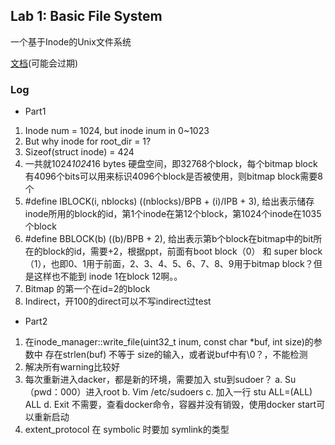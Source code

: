 ## Lab 1: Basic File System
一个基于Inode的Unix文件系统

[文档](https://ipads.se.sjtu.edu.cn/courses/cse/labs/Lab1.pdf)(可能会过期)

### Log
* Part1
1. Inode num = 1024, but inode inum in 0~1023
2. But why inode for root_dir = 1?
3. Sizeof(struct inode) = 424
4. 一共就1024*1024*16 bytes 硬盘空间，即32768个block，每个bitmap block有4096个bits可以用来标识4096个block是否被使用，则bitmap block需要8个
5. #define IBLOCK(i, nblocks)     ((nblocks)/BPB + (i)/IPB + 3), 给出表示储存inode所用的block的id，第1个inode在第12个block，第1024个inode在1035个block
6. #define BBLOCK(b) ((b)/BPB + 2), 给出表示第b个block在bitmap中的bit所在的block的id，需要+2，根据ppt，前面有boot block（0） 和 super block（1），也即0、1用于前面，2、3、4、5、6、7、8、9用于bitmap block？但是这样也不能到 inode 1在block 12啊。。
7. Bitmap 的第一个在id=2的block
8. Indirect，开100的direct可以不写indirect过test

* Part2
1. 在inode_manager::write_file(uint32_t inum, const char *buf, int size)的参数中 存在strlen(buf) 不等于 size的输入，或者说buf中有\0？，不能检测
2. 解决所有warning比较好
3. 每次重新进入dacker，都是新的环境，需要加入 stu到sudoer？
    a. Su （pwd：000）进入root
    b. Vim /etc/sudoers
    c. 加入一行  stu ALL=(ALL) ALL
    d. Exit
不需要，查看docker命令，容器并没有销毁，使用docker start可以重新启动
4. extent_protocol 在 symbolic 时要加 symlink的类型



